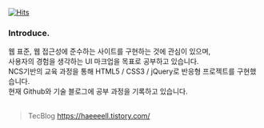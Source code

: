 [![Hits](https://hits.seeyoufarm.com/api/count/incr/badge.svg?url=https%3A%2F%2Fgithub.com%2Flee-haell&count_bg=%23A73DC8&title_bg=%23555555&icon=&icon_color=%23E7E7E7&title=Today+%2F+Total&edge_flat=false)](https://hits.seeyoufarm.com)

### Introduce.
웹 표준, 웹 접근성에 준수하는 사이트를 구현하는 것에 관심이 있으며,<br>
사용자의 경험을 생각하는 UI 마크업을 목표로 공부하고 있습니다.<br>
NCS기반의 교육 과정을 통해 HTML5 / CSS3 / jQuery로 반응형 프로젝트를 구현했습니다.<br>
현재 Github와 기술 블로그에 공부 과정을 기록하고 있습니다.<br>
<br>
> TecBlog https://haeeeell.tistory.com/
<!--
**lee-haell/lee-haell** is a ✨ _special_ ✨ repository because its `README.md` (this file) appears on your GitHub profile.

Here are some ideas to get you started:

- 🔭 I’m currently working on ...
- 🌱 I’m currently learning ...
- 👯 I’m looking to collaborate on ...
- 🤔 I’m looking for help with ...
- 💬 Ask me about ...
- 📫 How to reach me: ...
- 😄 Pronouns: ...
- ⚡ Fun fact: ...
-->
